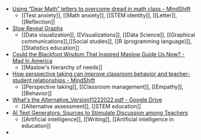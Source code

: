- [Using “Dear Math” letters to overcome dread in math class - MindShift](https://www.kqed.org/mindshift/60108/using-dear-math-letters-to-overcome-dread-in-math-class)
	- [[Test anxiety]], [[Math anxiety]], [[STEM identity]], [[Letter]], [[Reflection]]
- [Slow Reveal Graphs](https://slowrevealgraphs.com/)
	- [[Data visualization]], [[Visualizations]], [[Data Science]], [[Graphical communications]],[[Social studies]], [[R (programming language)]], [[Statistics education]]
- [Could the Blackfoot Wisdom That Inspired Maslow Guide Us Now? - Mad In America](https://www.madinamerica.com/2022/12/blackfoot-wisdom-inspired-maslow-guide-us-now/)
	- [[Maslow's hierarchy of needs]]
- [How perspective taking can improve classroom behavior and teacher-student relationships - MindShift](https://www.kqed.org/mindshift/59748/how-perspective-taking-can-improve-classroom-behavior-and-teacher-student-relationships)
	- [[Perspective taking]], [[Classroom management]], [[Empathy]], [[Behavior]]
- [What's the Alternative_Version11222022.pdf - Google Drive](https://drive.google.com/file/d/1CzPYLL4hkLppZCSQAn3m-4pcka_Zf83j/view)
	- [[Alternative assessment]], [[STEM education]]
- [AI Text Generators: Sources to Stimulate Discussion among Teachers](https://docs.google.com/document/d/1V1drRG1XlWTBrEwgGqd-cCySUB12JrcoamB5i16-Ezw/mobilebasic)
	- [[Artificial intelligence]], [[Writing]], [[Artificial intelligence in education]]
-